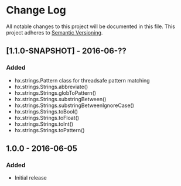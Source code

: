 # Change Log
All notable changes to this project will be documented in this file.
This project adheres to [Semantic Versioning](http://semver.org/).

## [1.1.0-SNAPSHOT] - 2016-06-??
### Added
- hx.strings.Pattern class for threadsafe pattern matching
- hx.strings.Strings.abbreviate()
- hx.strings.Strings.globToPattern()
- hx.strings.Strings.substringBetween()
- hx.strings.Strings.substringBetweenIgnoreCase()
- hx.strings.Strings.toBool()
- hx.strings.Strings.toFloat()
- hx.strings.Strings.toInt()
- hx.strings.Strings.toPattern()

## 1.0.0 - 2016-06-05
### Added
- Initial release

